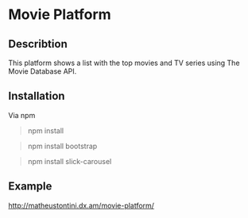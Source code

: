 # Movie Platform

## Describtion

This platform shows a list with the top movies and TV series using The Movie Database API.

## Installation

Via npm

> npm install

> npm install bootstrap

> npm install slick-carousel

## Example 

http://matheustontini.dx.am/movie-platform/

